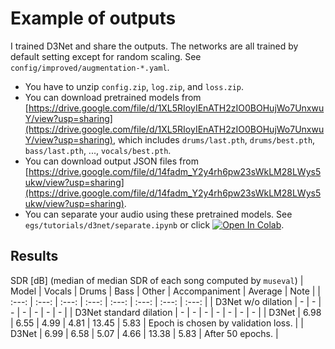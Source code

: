 # Example of outputs
I trained D3Net and share the outputs. The networks are all trained by default setting except for random scaling. See `config/improved/augmentation-*.yaml`.
- You have to unzip `config.zip`, `log.zip`, and `loss.zip`.
- You can download pretrained models from [https://drive.google.com/file/d/1XL5RIoyIEnATH2zIO0BOHujWo7UnxwuY/view?usp=sharing](https://drive.google.com/file/d/1XL5RIoyIEnATH2zIO0BOHujWo7UnxwuY/view?usp=sharing), which includes `drums/last.pth`, `drums/best.pth`, `bass/last.pth`, ..., `vocals/best.pth`.
- You can download output JSON files from [https://drive.google.com/file/d/14fadm_Y2y4rh6pw23sWkLM28LWys5ukw/view?usp=sharing](https://drive.google.com/file/d/14fadm_Y2y4rh6pw23sWkLM28LWys5ukw/view?usp=sharing).
- You can separate your audio using these pretrained models. See `egs/tutorials/d3net/separate.ipynb` or click [![Open In Colab](https://colab.research.google.com/assets/colab-badge.svg)](https://colab.research.google.com/github/tky823/DNN-based_source_separation/blob/main/egs/tutorials/d3net/separate.ipynb).

## Results
SDR [dB] (median of median SDR of each song computed by `museval`)
| Model | Vocals | Drums | Bass | Other | Accompaniment | Average | Note |
| :---: | :---: | :---: | :---: | :---: | :---: | :---: | :---: |
| D3Net w/o dilation | - | - | - | - | - | - | - |
| D3Net standard dilation | - | - | - | - | - | - | - |
| D3Net | 6.98 | 6.55 | 4.99 | 4.81 | 13.45 | 5.83 | Epoch is chosen by validation loss. |
| D3Net | 6.99 | 6.58 | 5.07 | 4.66 | 13.38 | 5.83 | After 50 epochs. |
